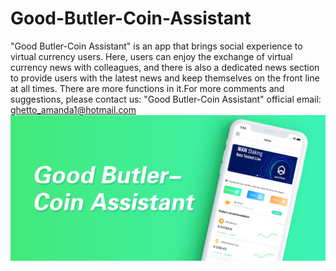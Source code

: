 # Good-Butler-Coin-Assistant
"Good Butler-Coin Assistant" is an app that brings social experience to virtual currency users. Here, users can enjoy the exchange of virtual currency news with colleagues, and there is also a dedicated news section to provide users with the latest news and keep themselves on the front line at all times. There are more functions in it.For more comments and suggestions, please contact us: "Good Butler-Coin Assistant" official email: ghetto_amanda1@hotmail.com
![Image text](https://github.com/qinfendezhou/Good-Butler-Coin-Assistant/blob/main/1/1.jpg)
